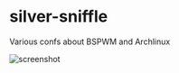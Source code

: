 # silver-sniffle
Various confs about BSPWM and Archlinux

![screenshot](https://user-images.githubusercontent.com/428704/177000797-eba5a84c-6542-4370-a0b1-6785f2321740.png)
